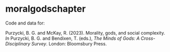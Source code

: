 # moralgodschapter
Code and data for:

Purzycki, B. G. and McKay, R. (2023). Morality, gods, and social complexity. _In_ Purzycki, B. G. and Bendixen, T. (eds.), _The Minds of Gods: A Cross-Disciplinary Survey_. London: Bloomsbury Press.
